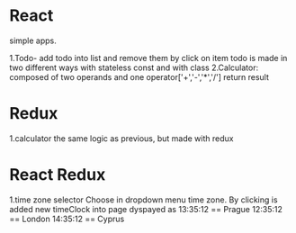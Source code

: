 # React
simple apps.

1.Todo- add todo into list and remove them by click on item
  todo is made in two different ways with stateless const and with class
2.Calculator:  composed of two operands and one operator['+','-','*','/'] return result


# Redux

1.calculator the same logic as previous, but made with redux

# React Redux

1.time zone selector
Choose in dropdown menu time zone. By clicking is added new timeClock into page
dyspayed as 
13:35:12 == Prague
12:35:12 == London
14:35:12 == Cyprus
